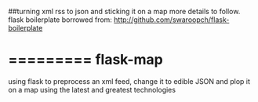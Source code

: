 
##turning xml rss to json and sticking it on a map
more details to follow. flask boilerplate borrowed from: http://github.com/swaroopch/flask-boilerplate

=========
flask-map
=========

using flask to preprocess an xml feed, change it to edible JSON and plop it on a map using the latest and greatest technologies

